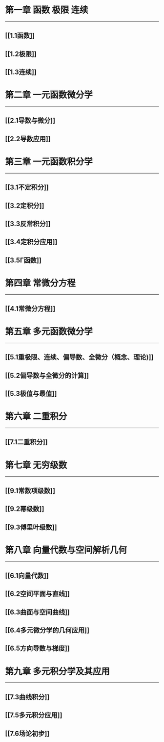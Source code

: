 # 第一章 函数 极限 连续

---

## [[1.1函数]]

## [[1.2极限]]

## [[1.3连续]]

# 第二章 一元函数微分学

---

## [[2.1导数与微分]]

## [[2.2导数应用]]

# 第三章 一元函数积分学

---

## [[3.1不定积分]]

## [[3.2定积分]]

## [[3.3反常积分]]

## [[3.4定积分应用]]
## [[3.5Γ函数]]

# 第四章 常微分方程

---

## [[4.1常微分方程]]

# 第五章 多元函数微分学

---

## [[5.1重极限、连续、偏导数、全微分（概念、理论)]]

## [[5.2偏导数与全微分的计算]]

## [[5.3极值与最值]]

# 第六章 二重积分

---

## [[7.1二重积分]]

# 第七章 无穷级数

---

## [[9.1常数项级数]]

## [[9.2幂级数]]

## [[9.3傅里叶级数]]

# 第八章 向量代数与空间解析几何

---

## [[6.1向量代数]]

## [[6.2空间平面与直线]]

## [[6.3曲面与空间曲线]]

## [[6.4多元微分学的几何应用]]

## [[6.5方向导数与梯度]]

# 第九章 多元积分学及其应用

---

## [[7.3曲线积分]]

## [[7.5多元积分应用]]

## [[7.6场论初步]]

